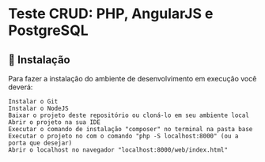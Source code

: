 # Teste CRUD: PHP, AngularJS e PostgreSQL

## 🔧 Instalação

Para fazer a instalação do ambiente de desenvolvimento em execução você deverá:
```
Instalar o Git
Instalar o NodeJS
Baixar o projeto deste repositório ou cloná-lo em seu ambiente local
Abrir o projeto na sua IDE
Executar o comando de instalação "composer" no terminal na pasta base
Executar o projeto no com o comando "php -S localhost:8000" (ou a porta que desejar)
Abrir o localhost no navegador "localhost:8000/web/index.html"
```
